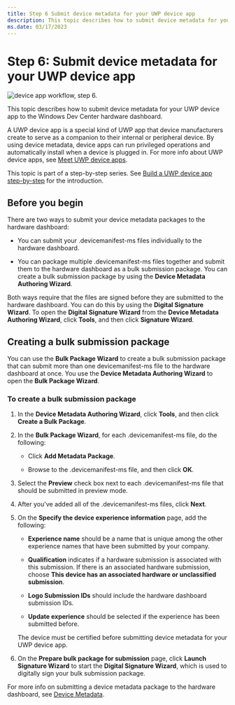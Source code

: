 ```yaml
---
title: Step 6 Submit device metadata for your UWP device app
description: This topic describes how to submit device metadata for your UWP device app to the Windows Dev Center hardware dashboard.
ms.date: 03/17/2023
---
```


# Step 6: Submit device metadata for your UWP device app

![device app workflow, step 6.](images/6-device-app-workflow.png)

This topic describes how to submit device metadata for your UWP device app to the Windows Dev Center hardware dashboard.

A UWP device app is a special kind of UWP app that device manufacturers create to serve as a companion to their internal or peripheral device. By using device metadata, device apps can run privileged operations and automatically install when a device is plugged in. For more info about UWP device apps, see [Meet UWP device apps](meet-uwp-device-apps.md).

This topic is part of a step-by-step series. See [Build a UWP device app step-by-step](build-a-uwp-device-app-step-by-step.md) for the introduction.

## Before you begin

There are two ways to submit your device metadata packages to the hardware dashboard:

- You can submit your .devicemanifest-ms files individually to the hardware dashboard.

- You can package multiple .devicemanifest-ms files together and submit them to the hardware dashboard as a bulk submission package. You can create a bulk submission package by using the **Device Metadata Authoring Wizard**.

Both ways require that the files are signed before they are submitted to the hardware dashboard. You can do this by using the **Digital Signature Wizard**. To open the **Digital Signature Wizard** from the **Device Metadata Authoring Wizard**, click **Tools**, and then click **Signature Wizard**.

## Creating a bulk submission package

You can use the **Bulk Package Wizard** to create a bulk submission package that can submit more than one devicemanifest-ms file to the hardware dashboard at once. You use the **Device Metadata Authoring Wizard** to open the **Bulk Package Wizard**.

### To create a bulk submission package

1. In the **Device Metadata Authoring Wizard**, click **Tools**, and then click **Create a Bulk Package**.

2. In the **Bulk Package Wizard**, for each .devicemanifest-ms file, do the following:

    - Click **Add Metadata Package**.

    - Browse to the .devicemanifest-ms file, and then click **OK**.

3. Select the **Preview** check box next to each .devicemanifest-ms file that should be submitted in preview mode.

4. After you've added all of the .devicemanifest-ms files, click **Next**.

5. On the **Specify the device experience information** page, add the following:

    - **Experience name** should be a name that is unique among the other experience names that have been submitted by your company.

    - **Qualification** indicates if a hardware submission is associated with this submission. If there is an associated hardware submission, choose **This device has an associated hardware or unclassified submission**.

    - **Logo Submission IDs** should include the hardware dashboard submission IDs.

    - **Update experience** should be selected if the experience has been submitted before.

    The device must be certified before submitting device metadata for your UWP device app.

6. On the **Prepare bulk package for submission** page, click **Launch Signature Wizard** to start the **Digital Signature Wizard**, which is used to digitally sign your bulk submission package.

For more info on submitting a device metadata package to the hardware dashboard, see [Device Metadata](../dashboard/index.yml).
